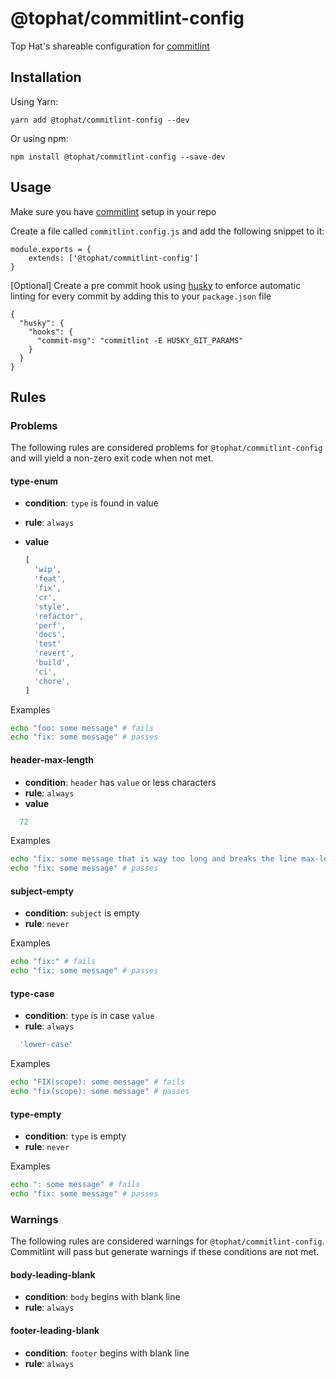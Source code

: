 # @tophat/commitlint-config

Top Hat's shareable configuration for [commitlint](https://github.com/conventional-changelog/commitlint)

## Installation

Using Yarn:

`yarn add @tophat/commitlint-config --dev`

Or using npm: 

`npm install @tophat/commitlint-config --save-dev`


## Usage

Make sure you have [commitlint](https://github.com/conventional-changelog/commitlint#getting-started) setup in your repo

Create a file called `commitlint.config.js` and add the following snippet to it:
```
module.exports = {
    extends: ['@tophat/commitlint-config']
}
```

[Optional] Create a pre commit hook using [husky](https://github.com/typicode/husky) to enforce automatic linting for every commit by adding this to your `package.json` file

```
{
  "husky": {
    "hooks": {
      "commit-msg": "commitlint -E HUSKY_GIT_PARAMS"
    }  
  }
}
```

## Rules
### Problems

The following rules are considered problems for `@tophat/commitlint-config` and will yield a non-zero exit code when not met.


#### type-enum
* **condition**: `type` is found in value
* **rule**: `always`
* **value**

  ```js
  [
    'wip',
    'feat',
    'fix',
    'cr',
    'style',
    'refactor',
    'perf',
    'docs',
    'test'
    'revert',
    'build',
    'ci',
    'chore',
  ]
  ```

Examples
```sh
echo "foo: some message" # fails
echo "fix: some message" # passes
```

#### header-max-length
* **condition**: `header` has `value` or less characters
* **rule**: `always`
* **value**
```js
  72
```

Examples
```sh
echo "fix: some message that is way too long and breaks the line max-length by several characters" # fails
echo "fix: some message" # passes
```

#### subject-empty
* **condition**: `subject` is empty
* **rule**: `never`

Examples
```sh
echo "fix:" # fails
echo "fix: some message" # passes
```


#### type-case
* **condition**: `type` is in case `value`
* **rule**: `always`
```js
  'lower-case'
```

Examples
```sh
echo "FIX(scope): some message" # fails
echo "fix(scope): some message" # passes
```

#### type-empty
* **condition**: `type` is empty
* **rule**: `never`

Examples
```sh
echo ": some message" # fails
echo "fix: some message" # passes
```

### Warnings
The following rules are considered warnings for `@tophat/commitlint-config`. Commitlint will pass but generate warnings if these conditions are not met. 

#### body-leading-blank
* **condition**: `body` begins with blank line
* **rule**: `always`

#### footer-leading-blank
* **condition**: `footer` begins with blank line
* **rule**: `always`
